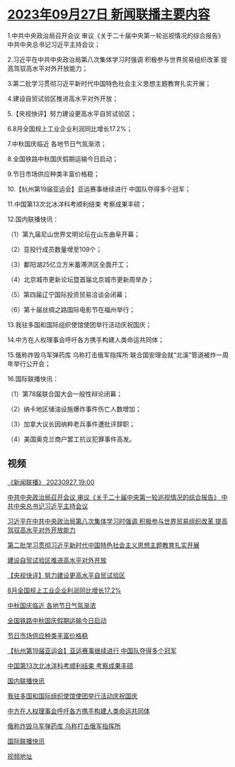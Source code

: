 # [2023年09月27日 新闻联播主要内容](https://tv.cctv.com/lm/xwlb/day/20230927.shtml)

1.中共中央政治局召开会议 审议《关于二十届中央第一轮巡视情况的综合报告》 中共中央总书记习近平主持会议；

2.习近平在中共中央政治局第八次集体学习时强调 积极参与世界贸易组织改革 提高驾驭高水平对外开放能力；

3.第二批学习贯彻习近平新时代中国特色社会主义思想主题教育扎实开展；

4.建设自贸试验区推进高水平对外开放；

5.【央视快评】努力建设更高水平自贸试验区；

6.8月全国规上工业企业利润同比增长17.2%；

7.中秋国庆临近 各地节日气氛渐浓；

8.全国铁路中秋国庆假期运输今日启动；

9.节日市场供应种类丰富价格稳；

10.【杭州第19届亚运会】亚运赛事继续进行 中国队夺得多个冠军；

11.中国第13次北冰洋科考顺利结束 考察成果丰硕；

12.国内联播快讯：

（1）第九届尼山世界文明论坛在山东曲阜开幕；

（2）亚投行成员数量增至109个；

（3）鄱阳湖25亿立方米蓄滞洪区全面开工；

（4）北京城市更新论坛暨首届北京城市更新周举办；

（5）第四届辽宁国际投资贸易洽谈会闭幕；

（6）第十届丝绸之路国际电影节在福州举行；

13.我驻多国和国际组织使馆使团举行活动庆祝国庆；

14.中方在人权理事会呼吁各方携手构建人类命运共同体；

15.俄称炸毁乌军弹药库 乌称打击俄军指挥所 联合国安理会就“北溪”管道被炸一周年举行公开会；

16.国际联播快讯：

（1）第78届联合国大会一般性辩论闭幕；

（2）纳卡地区储油设施爆炸事件伤亡人数增加；

（3）加拿大议长因纳粹老兵事件遭批评辞职；

（4）美国奥克兰商户罢工抗议犯罪事件高发。

## 视频

[《新闻联播》 20230927 19:00](https://tv.cctv.com/2023/09/27/VIDEGLfFYR8EgepoCYJ7zUuZ230927.shtml)

[中共中央政治局召开会议 审议《关于二十届中央第一轮巡视情况的综合报告》 中共中央总书记习近平主持会议](https://tv.cctv.com/2023/09/27/VIDEy4YqAjIWcCV9LaUgqZ4f230927.shtml)

[习近平在中共中央政治局第八次集体学习时强调 积极参与世界贸易组织改革 提高驾驭高水平对外开放能力](https://tv.cctv.com/2023/09/27/VIDE2mhIIm1pfXIM2zjXfsaI230927.shtml)

[第二批学习贯彻习近平新时代中国特色社会主义思想主题教育扎实开展](https://tv.cctv.com/2023/09/27/VIDEA20IUWTQnlf3X3rrgDfH230927.shtml)

[建设自贸试验区推进高水平对外开放](https://tv.cctv.com/2023/09/27/VIDEnAVbyyhTi0Qo34nEdTi4230927.shtml)

[【央视快评】努力建设更高水平自贸试验区](https://tv.cctv.com/2023/09/27/VIDET8VgiYsjF6MORyb98aOF230927.shtml)

[8月全国规上工业企业利润同比增长17.2%](https://tv.cctv.com/2023/09/27/VIDEb924GFZPoI1a9gbaALqN230927.shtml)

[中秋国庆临近 各地节日气氛渐浓](https://tv.cctv.com/2023/09/27/VIDENY0Iy2VfUTC6Lowf6weL230927.shtml)

[全国铁路中秋国庆假期运输今日启动](https://tv.cctv.com/2023/09/27/VIDE9jMmMnFPff51WJZ3tg92230927.shtml)

[节日市场供应种类丰富价格稳](https://tv.cctv.com/2023/09/27/VIDEcR9b63CsydWCXzOKOiqh230927.shtml)

[【杭州第19届亚运会】亚运赛事继续进行 中国队夺得多个冠军](https://tv.cctv.com/2023/09/27/VIDEJ2sZjtCaoajtZn87BE0z230927.shtml)

[中国第13次北冰洋科考顺利结束 考察成果丰硕](https://tv.cctv.com/2023/09/27/VIDEVNqIYAmGaiMds5pXoxuN230927.shtml)

[国内联播快讯](https://tv.cctv.com/2023/09/27/VIDErqwRlwQ3R01G43l3TTOh230927.shtml)

[我驻多国和国际组织使馆使团举行活动庆祝国庆](https://tv.cctv.com/2023/09/27/VIDEvQz8Z5Yf1cWLNn1LmTnl230927.shtml)

[中方在人权理事会呼吁各方携手构建人类命运共同体](https://tv.cctv.com/2023/09/27/VIDE3lRPfTNK9COko1b2GAjg230927.shtml)

[俄称炸毁乌军弹药库 乌称打击俄军指挥所](https://tv.cctv.com/2023/09/27/VIDEtZkwEZlBqcGtjToYxoYk230927.shtml)

[国际联播快讯](https://tv.cctv.com/2023/09/27/VIDEwQHUNiBHhUx821weuCwD230927.shtml)

[视频地址](https://tv.cctv.com/lm/xwlb/day/20230927.shtml) 

